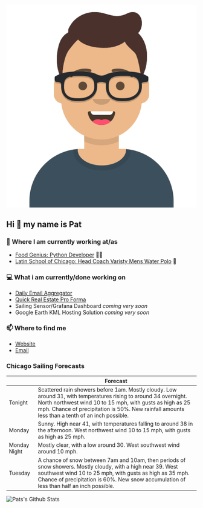 [![Social banner for p-j-falconer](https://raw.githubusercontent.com/P-J-FALCONER/P-J-FALCONER/master/assets/avataaars.svg)](https://patfalconer.com/)
## Hi :wave: my name is Pat

### 💼 Where I am currently working at/as
- [Food Genius: Python Developer](https://getfoodgenius.com/) 🍔🐍
- [Latin School of Chicago: Head Coach Varisty Mens Water Polo](https://www.latinschool.org/) 🤽


### 💻 What i am currently/done working on
 - [Daily Email Aggregator](https://github.com/P-J-FALCONER/dott_daily_mail)
 - [Quick Real Estate Pro Forma](https://github.com/P-J-FALCONER/henry)
 - Sailing Sensor/Grafana Dashboard *coming very soon*
 - Google Earth KML Hosting Solution *coming very soon*

### 📫 Where to find me
 - [Website](https://patfalconer.com/)
 - [Email](mailto:patrick.j.falconer@gmail.com)


### Chicago Sailing Forecasts
|   | Forecast  |
|---|---|
| Tonight | Scattered rain showers before 1am. Mostly cloudy. Low around 31, with temperatures rising to around 34 overnight. North northwest wind 10 to 15 mph, with gusts as high as 25 mph. Chance of precipitation is 50%. New rainfall amounts less than a tenth of an inch possible. |
| Monday | Sunny. High near 41, with temperatures falling to around 38 in the afternoon. West northwest wind 10 to 15 mph, with gusts as high as 25 mph. |
| Monday Night | Mostly clear, with a low around 30. West southwest wind around 10 mph. |
| Tuesday | A chance of snow between 7am and 10am, then periods of snow showers. Mostly cloudy, with a high near 39. West southwest wind 10 to 25 mph, with gusts as high as 35 mph. Chance of precipitation is 60%. New snow accumulation of less than half an inch possible. |

![Pats's Github Stats](https://github-readme-stats.vercel.app/api?username=p-j-falconer&show_icons=true&theme=radical)
